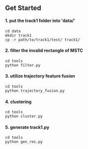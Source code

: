 ## Get Started

#### 1. put the track1 folder into 'data/'

```
cd data   
mkdir track1  
cp -r path/to/track1/test/ track1/
```

#### 2. filter the invalid rectangle of MSTC

```
cd tools
python filter.py
```

#### 3. utilize trajectory feature fusion
```
cd tools
python trajectory_fusion.py
```

#### 4. clustering
```
cd tools
python cluster.py
```

#### 5. generate track1.py
```
cd tools
python gen_res.py
```
